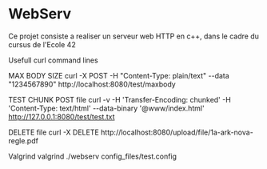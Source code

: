 # WebServ
Ce projet consiste a realiser un serveur web HTTP en c++, dans le cadre du cursus de l'Ecole 42


Usefull curl command lines

MAX BODY SIZE
	curl -X POST -H "Content-Type: plain/text" --data "1234567890" http://localhost:8080/test/maxbody

TEST CHUNK POST file
	curl -v -H 'Transfer-Encoding: chunked' -H 'Content-Type: text/html' --data-binary '@www/index.html' http://127.0.0.1:8080/test/test.txt

DELETE file
	curl -X DELETE http://localhost:8080/upload/file/1a-ark-nova-regle.pdf

Valgrind
	valgrind ./webserv config_files/test.config   
